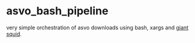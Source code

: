 # asvo_bash_pipeline
very simple orchestration of asvo downloads using bash, xargs and [giant squid](https://gitlab.com/chjordan/giant-squid#readme).
